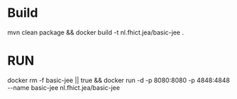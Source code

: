 # Build
mvn clean package && docker build -t nl.fhict.jea/basic-jee .

# RUN

docker rm -f basic-jee || true && docker run -d -p 8080:8080 -p 4848:4848 --name basic-jee nl.fhict.jea/basic-jee 
